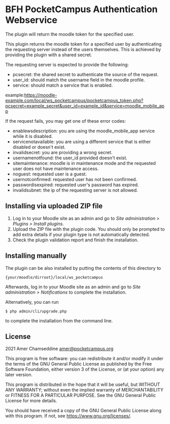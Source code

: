 # BFH PocketCampus Authentication Webservice #

The plugin will return the moodle token for the specified user.

This plugin returns the moodle token for a specified user by authenticating the requesting server instead of the users themselves. This is achieved by providing the plugin with a shared secret.

The requesting server is expected to provide the following:
- pcsecret: the shared secret to authenticate the source of the request.
- user_id: should match the username field in the moodle profile.
- service: should match a service that is enabled.

example:https://moodle-example.com/local/ws_pocketcampus/pocketcampus_token.php?pcsecret=example_secret&user_id=example_id&service=moodle_mobile_app

If the request fails, you may get one of these error codes:
- enablewsdescription: you are using the moodle_mobile_app service while it is disabled.
- servicenotavailable: you are using a different service that is either disabled or doesn't exist.
- invalidsecret: you are providing a wrong secret.
- usernamenotfound: the user_id provided doesn't exist.
- sitemaintenance: moodle is in maintenance mode and the requested user does not have maintenance access.
- noguest: requested user is a guest.
- usernotconfirmed: requested user has not been confirmed.
- passwordisexpired: requested user's password has expired.
- invalidsubnet: the ip of the requesting server is not allowed.

## Installing via uploaded ZIP file ##

1. Log in to your Moodle site as an admin and go to _Site administration >
   Plugins > Install plugins_.
2. Upload the ZIP file with the plugin code. You should only be prompted to add
   extra details if your plugin type is not automatically detected.
3. Check the plugin validation report and finish the installation.

## Installing manually ##

The plugin can be also installed by putting the contents of this directory to

    {your/moodle/dirroot}/local/ws_pocketcampus

Afterwards, log in to your Moodle site as an admin and go to _Site administration >
Notifications_ to complete the installation.

Alternatively, you can run

    $ php admin/cli/upgrade.php

to complete the installation from the command line.

## License ##

2021 Amer Chamseddine <amer@pocketcampus.org>

This program is free software: you can redistribute it and/or modify it under
the terms of the GNU General Public License as published by the Free Software
Foundation, either version 3 of the License, or (at your option) any later
version.

This program is distributed in the hope that it will be useful, but WITHOUT ANY
WARRANTY; without even the implied warranty of MERCHANTABILITY or FITNESS FOR A
PARTICULAR PURPOSE.  See the GNU General Public License for more details.

You should have received a copy of the GNU General Public License along with
this program.  If not, see <https://www.gnu.org/licenses/>.
